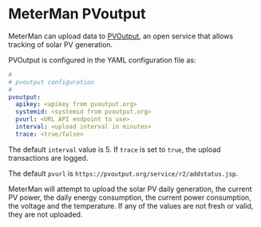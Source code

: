 # MeterMan PVoutput

MeterMan can upload data to [PVOutput](http://pvoutput.org), an open service that
allows tracking of solar PV generation.

PVOutput is configured in the YAML configuration file as:

```yaml
#
# pvoutput configuration
#
pvoutput:
  apikey: <apikey from pvoutput.org>
  systemid: <systemid from pvoutput.org>
  pvurl: <URL API endpoint to use>
  interval: <upload interval in minutes>
  trace: <true/false>
```

The default ```interval``` value is 5. If ```trace``` is set to ```true```, the upload
transactions are logged.

The default ```pvurl``` is ```https://pvoutput.org/service/r2/addstatus.jsp```.

MeterMan will attempt to upload the solar PV daily generation, the current PV power,
the daily energy consumption, the current power consumption, the voltage and the temperature.
If any of the values are not fresh or valid, they are not uploaded.
